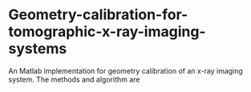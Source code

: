 # Geometry-calibration-for-tomographic-x-ray-imaging-systems
An Matlab implementation for geometry calibration of an x-ray imaging system. The methods and algorithm are 
